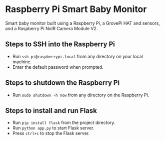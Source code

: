 # Raspberry Pi Smart Baby Monitor

Smart baby monitor built using a Raspberry Pi, a GrovePi HAT and sensors, and a Raspberry Pi NoIR Camera Module V2.

## Steps to SSH into the Raspberry Pi

* Run `ssh pi@raspberrypi.local` from any directory on your local machine.
* Enter the default password when prompted.

## Steps to shutdown the Raspberry Pi

* Run `sudo shutdown -h now` from any directory on the Raspberry Pi.

## Steps to install and run Flask

* Run `pip install flask` from the project directory.
* Run `python app.py` to start Flask server.
* Press `ctrl+c` to stop the Flask server.
